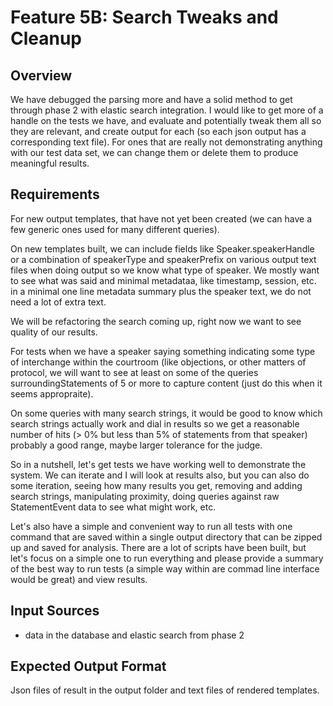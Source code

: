 # Feature 5B: Search Tweaks and Cleanup

## Overview

We have debugged the parsing more and have a solid method to get through phase 2 with elastic search integration.  I would like to get more of a handle on the tests we have, and evaluate and potentially tweak them all so they are relevant, and create output for each (so each json output has a corresponding text file).  For ones that are really not demonstrating anything with our test data set, we can change them or delete them to produce meaningful results.

## Requirements

For new output templates, that have not yet been created (we can have a few generic ones used for many different queries).

On new templates built, we can include fields like Speaker.speakerHandle or a combination of speakerType and speakerPrefix on various output text files when doing output so we know what type of speaker.  We mostly want to see what was said and minimal metadataa, like timestamp, session, etc. in a minimal one line metadata summary plus the speaker text, we do not need a lot of extra text.

We will be refactoring the search coming up, right now we want to see quality of our results.

For tests when we have a speaker saying something indicating some type of interchange within the courtroom (like objections, or other matters of protocol, we will want to see at least on some of the queries surroundingStatements of 5 or more to capture content (just do this when it seems appropraite).

On some queries with many search strings, it would be good to know which search strings actually work and dial in results so we get a reasonable number of hits (> 0% but less than 5% of statements from that speaker) probably a good range, maybe larger tolerance for the judge.

So in a nutshell, let's get tests we have working well to demonstrate the system.  We can iterate and I will look at results also, but you can also do some iteration, seeing how many results you get, removing and adding search strings, manipulating proximity, doing queries against raw StatementEvent data to see what might work, etc.

Let's also have a simple and convenient way to run all tests with one command that are saved within a single output directory that can be zipped up and saved for analysis.  There are a lot of scripts have been built, but let's focus on a simple one to run everything and please provide a summary of the best way to run tests (a simple way within are commad line interface would be great) and view results.

## Input Sources
- data in the database and elastic search from phase 2 

## Expected Output Format
Json files of result in the output folder and text files of rendered templates.

